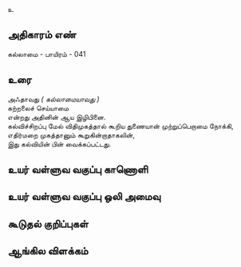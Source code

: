 உ


## அதிகாரம் எண்

கல்லாமை - பாயிரம் - 041

## உரை

அஃதாவது _( கல்லாமையாவது )_  
கற்றலைச் செய்யாமை  
என்றது அதினின் ஆய இழிபினை.  
கல்விச்சிறப்பு மேல் விதிமுகத்தால் கூறிய துணையான் முற்றுப்பெறாமை நோக்கி,  
எதிர்மறை முகத்தானும் கூறுகின்றாதாகலின்,  
இது கல்வியின் பின் வைக்கப்பட்டது.


## உயர் வள்ளுவ வகுப்பு காணொளி


## உயர் வள்ளுவ வகுப்பு ஒலி அமைவு 


## கூடுதல் குறிப்புகள்


## ஆங்கில விளக்கம்


